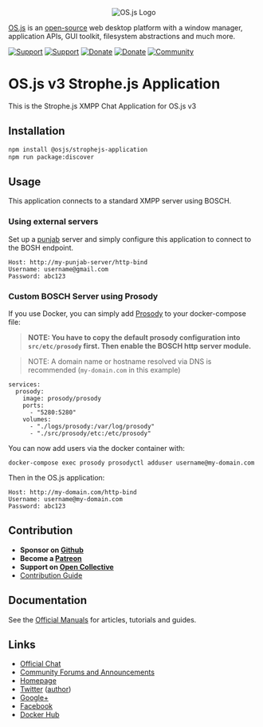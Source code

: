 <p align="center">
  <img alt="OS.js Logo" src="https://raw.githubusercontent.com/os-js/gfx/master/logo-big.png" />
</p>

[OS.js](https://www.os-js.org/) is an [open-source](https://raw.githubusercontent.com/os-js/OS.js/master/LICENSE) web desktop platform with a window manager, application APIs, GUI toolkit, filesystem abstractions and much more.

[![Support](https://img.shields.io/badge/patreon-support-orange.svg)](https://www.patreon.com/user?u=2978551&ty=h&u=2978551)
[![Support](https://img.shields.io/badge/opencollective-donate-red.svg)](https://opencollective.com/osjs)
[![Donate](https://img.shields.io/badge/liberapay-donate-yellowgreen.svg)](https://liberapay.com/os-js/)
[![Donate](https://img.shields.io/badge/paypal-donate-yellow.svg)](https://paypal.me/andersevenrud)
[![Community](https://img.shields.io/badge/join-community-green.svg)](https://community.os-js.org/)

# OS.js v3 Strophe.js Application

This is the Strophe.js XMPP Chat Application for OS.js v3

## Installation

```bash
npm install @osjs/strophejs-application
npm run package:discover
```

## Usage

This application connects to a standard XMPP server using BOSCH.

### Using external servers

Set up a [punjab](https://github.com/twonds/punjab) server and simply configure this application to connect to the BOSH endpoint.

```
Host: http://my-punjab-server/http-bind
Username: username@gmail.com
Password: abc123
```

### Custom BOSCH Server using Prosody

If you use Docker, you can simply add [Prosody](https://prosody.im/) to your docker-compose file:

> **NOTE: You have to copy the default prosody configuration into `src/etc/prosody` first. Then enable the BOSCH http server module.**

> NOTE: A domain name or hostname resolved via DNS is recommended (`my-domain.com` in this example)

```
services:
  prosody:
    image: prosody/prosody
    ports:
      - "5280:5280"
    volumes:
      - "./logs/prosody:/var/log/prosody"
      - "./src/prosody/etc:/etc/prosody"
```

You can now add users via the docker container with:

```
docker-compose exec prosody prosodyctl adduser username@my-domain.com
```

Then in the OS.js application:

```
Host: http://my-domain.com/http-bind
Username: username@my-domain.com
Password: abc123
```

## Contribution

* **Sponsor on [Github](https://github.com/sponsors/andersevenrud)**
* **Become a [Patreon](https://www.patreon.com/user?u=2978551&ty=h&u=2978551)**
* **Support on [Open Collective](https://opencollective.com/osjs)**
* [Contribution Guide](https://github.com/os-js/OS.js/blob/master/CONTRIBUTING.md)

## Documentation

See the [Official Manuals](https://manual.os-js.org/v3/) for articles, tutorials and guides.

## Links

* [Official Chat](https://gitter.im/os-js/OS.js)
* [Community Forums and Announcements](https://community.os-js.org/)
* [Homepage](https://os-js.org/)
* [Twitter](https://twitter.com/osjsorg) ([author](https://twitter.com/andersevenrud))
* [Google+](https://plus.google.com/b/113399210633478618934/113399210633478618934)
* [Facebook](https://www.facebook.com/os.js.org)
* [Docker Hub](https://hub.docker.com/u/osjs/)
